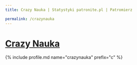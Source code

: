 ```yaml
---
title: Crazy Nauka | Statystyki patronite.pl | Patromierz

permalink: /crazynauka
---
```


# [Crazy Nauka](https://patronite.pl/crazynauka)

{% include profile.md name="crazynauka" prefix="c" %}
